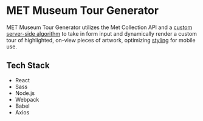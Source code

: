# MET Museum Tour Generator

MET Museum Tour Generator utilizes the Met Collection API and a [custom server-side algorithm](https://github.com/juliamcneill/met-museum-tour/blob/master/server/calls.js) to take in form input and dynamically render a custom tour of highlighted, on-view pieces of artwork, optimizing [styling](https://github.com/juliamcneill/met-museum-tour/blob/master/client/src/style.scss) for mobile use.

## Tech Stack

- React
- Sass
- Node.js
- Webpack
- Babel
- Axios
